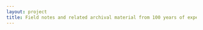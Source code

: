 ```yaml
--- 
layout: project 
title: Field notes and related archival material from 100 years of expeditionary biology and anthropology at the Univ. of Colorado Museum of Natural History
---
```



